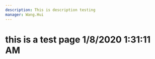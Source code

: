 ```yaml
---
description: This is description testing
manager: Wang.Hui
---
```

# this is a test page 1/8/2020 1:31:11 AM